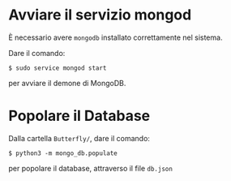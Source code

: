 # Avviare il servizio mongod

È necessario avere `mongodb` installato correttamente nel sistema.

Dare il comando:

    $ sudo service mongod start

per avviare il demone di MongoDB.

# Popolare il Database

Dalla cartella `Butterfly/`, dare il comando:

    $ python3 -m mongo_db.populate

per popolare il database, attraverso il file `db.json`
